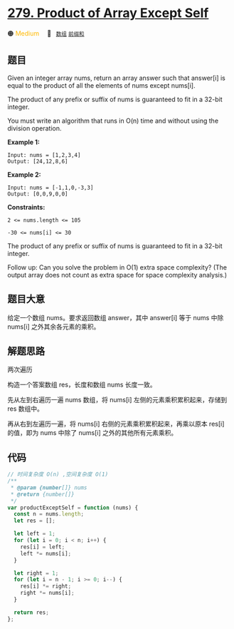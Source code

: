 # [279. Product of Array Except Self](https://leetcode.com/problems/product-of-array-except-self/)

🟠 <font color=#ffb800>Medium</font>&emsp; 🔖&ensp; [`数组`](/leetcode/outline/tag/array.md) [`前缀和`](/leetcode/outline/tag/prefix-sum.md)

## 题目

Given an integer array nums, return an array answer such that answer[i] is equal to the product of all the elements of nums except nums[i].

The product of any prefix or suffix of nums is guaranteed to fit in a 32-bit integer.

You must write an algorithm that runs in O(n) time and without using the division operation.

**Example 1:**

```
Input: nums = [1,2,3,4]
Output: [24,12,8,6]
```

**Example 2:**

```
Input: nums = [-1,1,0,-3,3]
Output: [0,0,9,0,0]
```

**Constraints:**

`2 <= nums.length <= 105`

`-30 <= nums[i] <= 30`

The product of any prefix or suffix of nums is guaranteed to fit in a 32-bit integer.

Follow up: Can you solve the problem in O(1) extra space complexity? (The output array does not count as extra space for space complexity analysis.)

## 题目大意

给定一个数组 nums。要求返回数组 answer，其中 answer[i] 等于 nums 中除 nums[i] 之外其余各元素的乘积。

## 解题思路

两次遍历

构造一个答案数组 res，长度和数组 nums 长度一致。

先从左到右遍历一遍 nums 数组，将 nums[i] 左侧的元素乘积累积起来，存储到 res 数组中。

再从右到左遍历一遍，将 nums[i] 右侧的元素乘积累积起来，再乘以原本 res[i] 的值，即为 nums 中除了 nums[i] 之外的其他所有元素乘积。

## 代码

```javascript
// 时间复杂度 O(n) ,空间复杂度 O(1)
/**
 * @param {number[]} nums
 * @return {number[]}
 */
var productExceptSelf = function (nums) {
  const n = nums.length;
  let res = [];

  let left = 1;
  for (let i = 0; i < n; i++) {
    res[i] = left;
    left *= nums[i];
  }

  let right = 1;
  for (let i = n - 1; i >= 0; i--) {
    res[i] *= right;
    right *= nums[i];
  }

  return res;
};
```

